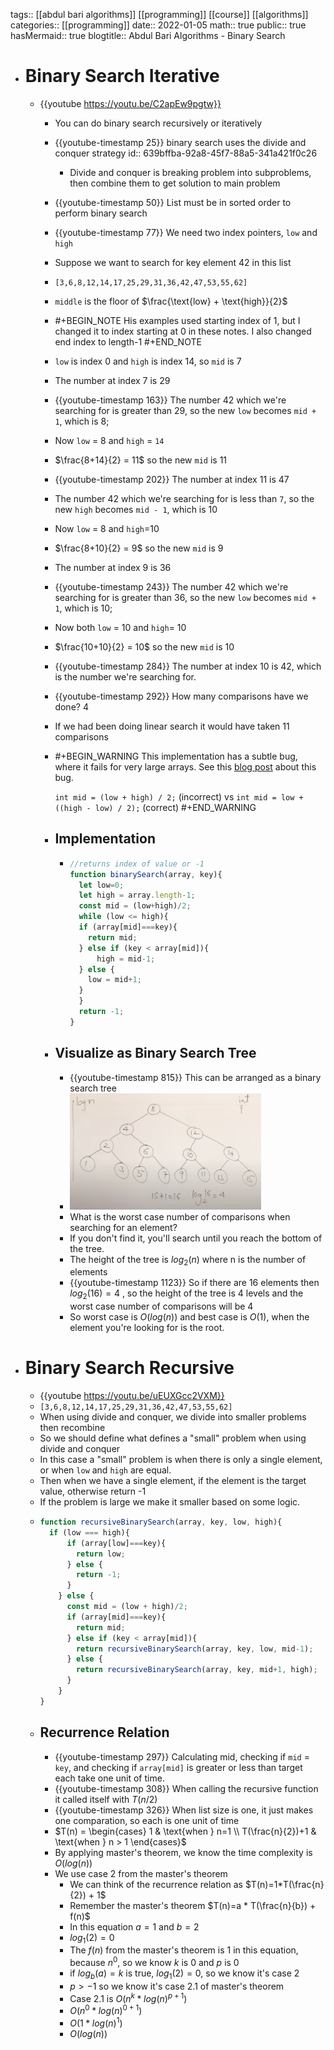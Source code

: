 tags:: [[abdul bari algorithms]] [[programming]] [[course]] [[algorithms]]
categories:: [[programming]]
date:: 2022-01-05
math:: true
public:: true
hasMermaid:: true
blogtitle:: Abdul Bari Algorithms - Binary Search

- # Binary Search Iterative
	- {{youtube https://youtu.be/C2apEw9pgtw}}
		- You can do binary search recursively or iteratively
		- {{youtube-timestamp 25}} binary search uses the divide and conquer strategy
		  id:: 639bffba-92a8-45f7-88a5-341a421f0c26
			- Divide and conquer is breaking problem into subproblems, then combine them to get solution to main problem
		- {{youtube-timestamp 50}} List must be in sorted order to perform binary search
		- {{youtube-timestamp 77}} We need two index pointers, `low` and `high`
		- Suppose we want to search for key element 42 in this list
		- `[3,6,8,12,14,17,25,29,31,36,42,47,53,55,62]`
		- `middle` is the floor of $\frac{\text{low} + \text{high}}{2}$
		- #+BEGIN_NOTE
		  His examples used starting index of 1, but I changed it to index starting at 0 in these notes. I also changed end index to length-1
		  #+END_NOTE
		- `low` is index 0 and `high` is index 14, so `mid` is 7
		- The number at index 7 is 29
		- {{youtube-timestamp 163}} The number 42 which we're searching for is greater than 29, so  the new `low` becomes `mid + 1`, which is 8;
		- Now `low` = 8 and `high` = `14`
		- $\frac{8+14}{2} = 11$ so the new `mid` is 11
		- {{youtube-timestamp 202}} The number at index 11 is 47
		- The number 42 which we're searching for is less than `7`, so the new `high` becomes `mid - 1`, which is 10
		- Now `low` = 8 and `high`=10
		- $\frac{8+10}{2} = 9$ so the new `mid` is 9
		- The number at index 9 is 36
		- {{youtube-timestamp 243}} The number 42 which we're searching for is greater than 36, so  the new `low` becomes `mid + 1`, which is 10;
		- Now both `low` = 10 and `high`= 10
		- $\frac{10+10}{2} = 10$ so the new `mid` is 10
		- {{youtube-timestamp 284}} The number at index 10 is 42, which is the number we're searching for.
		- {{youtube-timestamp 292}}  How many comparisons have we done? 4
		- If we had been doing linear search it would have taken 11 comparisons
		- #+BEGIN_WARNING
		   This implementation has a subtle bug, where it fails for very large arrays. See this [blog post](https://ai.googleblog.com/2006/06/extra-extra-read-all-about-it-nearly.html) about this bug.
		  
		  `int mid = (low + high) / 2;` (incorrect)
		  vs
		  `int mid = low + ((high - low) / 2);` (correct)
		   #+END_WARNING
		- ## Implementation
			- ```js
			  //returns index of value or -1
			  function binarySearch(array, key){
			    let low=0;
			    let high = array.length-1;
			    const mid = (low+high)/2;
			    while (low <= high){
			    if (array[mid]===key){
			      return mid;
			    } else if (key < array[mid]){
			    	high = mid-1;
			    } else {
			      low = mid+1;
			    }
			    }
			    return -1;
			  }
			  ```
		- ## Visualize as Binary Search Tree
			- {{youtube-timestamp 815}} This can be arranged as a binary search tree
			- ![Screenshot 2022-12-16 at 7.10.15 PM.png](../assets/Screenshot_2022-12-16_at_7.10.15_PM_1671253829622_0.png)
			- What is the worst case number of comparisons when searching for an element?
			- If you don't find it, you'll search until you reach the bottom of the tree.
			- The height of the tree is $log_2(n)$ where n is the number of elements
			- {{youtube-timestamp 1123}} So if there are 16 elements then $log_2(16)=4$ , so the height of the tree is 4 levels and the worst case number of comparisons will be 4
			- So worst case is $O(log(n))$ and best case is $O(1)$, when the element you're looking for is the root.
- # Binary Search Recursive
	- {{youtube https://youtu.be/uEUXGcc2VXM}}
	- `[3,6,8,12,14,17,25,29,31,36,42,47,53,55,62]`
	- When using divide and conquer, we divide into smaller problems then recombine
	- So we should define what defines a "small" problem when using divide and conquer
	- In this case a "small" problem is when there is only a single element, or when `low` and `high` are equal.
	- Then when we have a single element, if the element is the target value, otherwise return -1
	- If the problem is large we make it smaller based on some logic.
	- ```js
	  function recursiveBinarySearch(array, key, low, high){
	  	if (low === high){
	        if (array[low]===key){
	          return low;
	        } else {
	          return -1;
	        }
	      } else {
	        const mid = (low + high)/2;
	        if (array[mid]===key){
	          return mid;
	        } else if (key < array[mid]){
	          return recursiveBinarySearch(array, key, low, mid-1);
	        } else {
	          return recursiveBinarySearch(array, key, mid+1, high);
	        }
	      }
	  }
	  ```
	- ## Recurrence Relation
		- {{youtube-timestamp 297}} Calculating mid, checking if `mid` = `key`, and checking if `array[mid]` is greater or less than target each take one unit of time.
		- {{youtube-timestamp 308}} When calling the recursive function it called itself with $T(n/2)$
		- {{youtube-timestamp 326}} When list size is one, it just makes one comparation, so each is one unit of time
		- $T(n) = \begin{cases} 1 & \text{when } n=1 \\ T(\frac{n}{2})+1 & \text{when } n > 1 \end{cases}$
		- By applying master's theorem, we know the time complexity is $O(log(n))$
		- We use case 2 from the master's theorem
			- We can think of the recurrence relation as $T(n)=1*T(\frac{n}{2}) + 1$
			- Remember the master's theorem $T(n)=a * T(\frac{n}{b}) + f(n)$
			- In this equation $a=1$ and $b=2$
			- $log_1(2)=0$
			- The $f(n)$ from the master's theorem is $1$ in this equation, because $n^0$, so we know $k$ is 0 and $p$ is 0
			- if $log_b(a) = k$ is true, $log_1(2)=0$,  so we know it's case 2
			- $p>-1$ so we know it's case 2.1 of master's theorem
			- Case 2.1 is  $O(n^k*log(n)^{p+1})$
			- $O(n^0*log(n)^{0+1})$
			- $O(1 * log(n)^1)$
			- $O(log(n))$